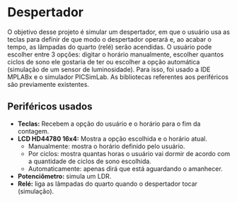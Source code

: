 # Despertador

O objetivo desse projeto é simular um despertador, em que o usuário usa as teclas para definir de que modo o despertador operará e, ao acabar o tempo, as lâmpadas do quarto (relé) serão acendidas. O usuário pode escolher entre 3 opções: digitar o horário manualmente, escolher quantos ciclos de sono ele gostaria de ter ou escolher a opção automática (simulação de um sensor de luminosidade).
Para isso, foi usado a IDE MPLABx e o simulador PICSimLab. As bibliotecas referentes aos periféricos são previamente existentes.

## Periféricos usados

* **Teclas:** Recebem a opção do usuário e o horário para o fim da contagem.
* **LCD HD44780 16x4:** Mostra a opção escolhida e o horário atual. 
  * Manualmente: mostra o horário definido pelo usuário.
  * Por ciclos: mostra quantas horas o usuário vai dormir de acordo com a quantidade de ciclos de sono escolhida.
  * Automaticamente: apenas dirá que está aguardando o amanhecer.
* **Potenciômetro:** simula um LDR.
* **Relé:** liga as lâmpadas do quarto quando o despertador tocar (simulação).
